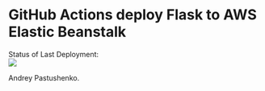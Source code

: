 # GitHub Actions deploy Flask to AWS Elastic Beanstalk




Status of Last Deployment:<br>
<img src="https://github.com/Solar99/ci-cd-to-AWS/workflows/CI-CD-Pipeline-to-AWS-ElasticBeastalk/badge.svg?branch=master"><br>

 Andrey Pastushenko.
